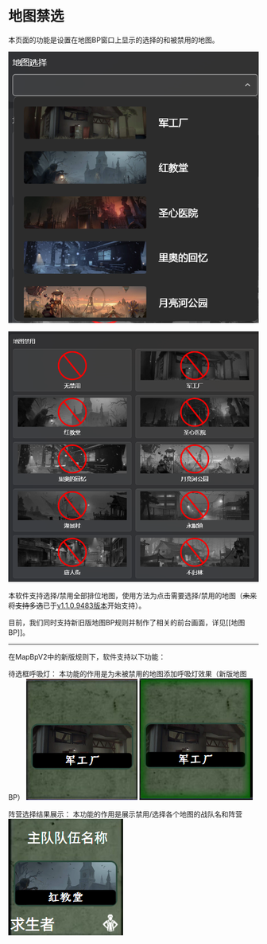 # 地图禁选

本页面的功能是设置在地图BP窗口上显示的选择的和被禁用的地图。

![地图选择](images/地图选择.png)

![禁用地图部分](images/地图禁用.png)

本软件支持选择/禁用全部排位地图，使用方法为点击需要选择/禁用的地图（~~未来将支持多选~~已于[v1.1.0.9483版本](https://github.com/PLFJY/neo-bpsys-wpf/releases/tag/v1.1.0.9483)开始支持）。

‍目前，我们同时支持新旧版地图BP规则并制作了相关的前台画面，详见[[地图BP]]。

---

在MapBpV2中的新版规则下，软件支持以下功能：

待选框呼吸灯：
本功能的作用是为未被禁用的地图添加呼吸灯效果（新版地图BP）
![新地图BP前台呼吸灯关](images/新地图BP前台.png)    ![新地图BP前台开呼吸灯](images/新地图BP前台开呼吸灯.png)

阵营选择结果展示：
本功能的作用是展示禁用/选择各个地图的战队名和阵营
![新地图BP前台开阵营选择结果](images/新地图BP前台开阵营选择结果.png)


